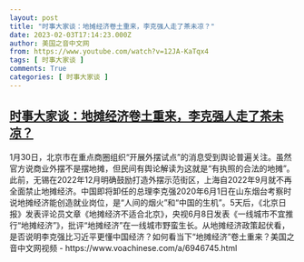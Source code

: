 ```yaml
---
layout: post
title: "时事大家谈：地摊经济卷土重来，李克强人走了茶未凉？"
date: 2023-02-03T17:14:23.000Z
author: 美国之音中文网
from: https://www.youtube.com/watch?v=12JA-KaTqx4
tags: [ 时事大家谈 ]
comments: True
categories: [ 时事大家谈 ]
---
```

<!--1675444463000-->
[时事大家谈：地摊经济卷土重来，李克强人走了茶未凉？](https://www.youtube.com/watch?v=12JA-KaTqx4)
------

<div>
1月30日，北京市在重点商圈组织“开展外摆试点”的消息受到舆论普遍关注。虽然官方说商业外摆不是摆地摊，但民间有舆论解读为这就是“有执照的合法的地摊”。此前，无锡在2022年12月明确鼓励打造外摆示范街区，上海自2022年9月就不再全面禁止地摊经济。中国即将卸任的总理李克强2020年6月1日在山东烟台考察时说地摊经济能创造就业岗位，是“人间的烟火”和“中国的生机”。5天后，《北京日报》发表评论员文章《地摊经济不适合北京》，央视6月8日发表《一线城市不宜推行“地摊经济”》，批评“地摊经济”在一线城市野蛮生长。从地摊经济政策起伏看，是否说明李克强比习近平更懂中国经济？如何看当下“地摊经济”卷土重来？美国之音中文网视频 - https://www.voachinese.com/a/6946745.html
</div>
